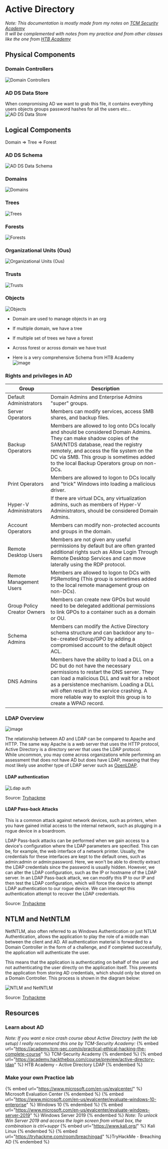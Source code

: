 # Active Directory

*Note: This documentation is mostly made from my notes on [TCM Security Academy](https://academy.tcm-sec.com/)  
It will be complemented with notes from my practice and from other classes like the one from [HTB Academy](https://academy.hackthebox.com/)*

## Physical Components

### Domain Controllers

![Domain Controllers](../.res/domain-controllers.png)

### AD DS Data Store

When compromising AD we want to grab this file, it contains everything users objects groups password hashes for all the users etc…  
![AD DS Data Store](../.res/adds-datastore.png)

## Logical Components

Domain => Tree => Forest

### AD DS Schema

![AD DS Data Schema](../.res/adds-schema.png)

### Domains

![Domains](../.res/domains.png)

### Trees

![Trees](../.res/trees.png)

### Forests

![Forests](../.res/forests.png)

### Organizational Units (Ous)

![Organizational Units (Ous)](../.res/ous.png)

### Trusts

![Trusts](../.res/trusts.png)

### Objects

![Objects](../.res/objects.png)  

- Domain are used to manage objects in an org
- If multiple domain, we have a tree
- If multiple set of trees we have a forest
- Across forest or across domain we have trust
  
- Here is a very comprehensive Schema from HTB Academy  
![image](https://user-images.githubusercontent.com/96747355/167955114-990a094c-ca46-4326-b281-ccf92a20f992.png)  

### Rights and privileges in AD

| Group | Description|
|-------|------------|
|Default Administrators|Domain Admins and Enterprise Admins "super" groups.|
|Server Operators|Members can modify services, access SMB shares, and backup files.|
|Backup Operators|Members are allowed to log onto DCs locally and should be considered Domain Admins. They can make shadow copies of the SAM/NTDS database, read the registry remotely, and access the file system on the DC via SMB. This group is sometimes added to the local Backup Operators group on non-DCs.|
|Print Operators|Members are allowed to logon to DCs locally and "trick" Windows into loading a malicious driver.|
|Hyper-V Administrators|If there are virtual DCs, any virtualization admins, such as members of Hyper-V Administrators, should be considered Domain Admins.|
|Account Operators|Members can modify non-protected accounts and groups in the domain.|
|Remote Desktop Users|Members are not given any useful permissions by default but are often granted additional rights such as Allow Login Through Remote Desktop Services and can move laterally using the RDP protocol.|
|Remote Management Users|Members are allowed to logon to DCs with PSRemoting (This group is sometimes added to the local remote management group on non-DCs).|
|Group Policy Creator Owners|Members can create new GPOs but would need to be delegated additional permissions to link GPOs to a container such as a domain or OU.|
|Schema Admins|Members can modify the Active Directory schema structure and can backdoor any to-be-created Group/GPO by adding a compromised account to the default object ACL.|
|DNS Admins|Members have the ability to load a DLL on a DC but do not have the necessary permissions to restart the DNS server. They can load a malicious DLL and wait for a reboot as a persistence mechanism. Loading a DLL will often result in the service crashing. A more reliable way to exploit this group is to create a WPAD record.|

### LDAP Overview

![image](https://user-images.githubusercontent.com/96747355/167956004-99711e9c-98ac-4825-a12a-2f038260fd7e.png)  

The relationship between AD and LDAP can be compared to Apache and HTTP. The same way Apache is a web server that uses the HTTP protocol, Active Directory is a directory server that uses the LDAP protocol.  
While uncommon, you may come across organizations while performing an assessment that does not have AD but does have LDAP, meaning that they most likely use another type of LDAP server such as [OpenLDAP](https://en.wikipedia.org/wiki/OpenLDAP).  

#### LDAP authentication

![Ldap auth](../.res/2022-07-27-16-32-14.png)  

Source: [Tryhackme](https://tryhackme.com/room/breachingad)

#### LDAP Pass-back Attacks

This is a common attack against network devices, such as printers, when you have gained initial access to the internal network, such as plugging in a rogue device in a boardroom.

LDAP Pass-back attacks can be performed when we gain access to a device's configuration where the LDAP parameters are specified. This can be, for example, the web interface of a network printer. Usually, the credentials for these interfaces are kept to the default ones, such as admin:admin or admin:password. Here, we won't be able to directly extract the LDAP credentials since the password is usually hidden. However, we can alter the LDAP configuration, such as the IP or hostname of the LDAP server. In an LDAP Pass-back attack, we can modify this IP to our IP and then test the LDAP configuration, which will force the device to attempt LDAP authentication to our rogue device. We can intercept this authentication attempt to recover the LDAP credentials.

Source: [Tryhackme](https://tryhackme.com/room/breachingad)

## NTLM and NetNTLM

NetNTLM, also often referred to as Windows Authentication or just NTLM Authentication, allows the application to play the role of a middle man between the client and AD. All authentication material is forwarded to a Domain Controller in the form of a challenge, and if completed successfully, the application will authenticate the user.

This means that the application is authenticating on behalf of the user and not authenticating the user directly on the application itself. This prevents the application from storing AD credentials, which should only be stored on a Domain Controller. This process is shown in the diagram below:  

![NTLM and NetNTLM](../.res/2022-07-27-16-33-00.png)

Source: [Tryhackme](https://tryhackme.com/room/breachingad)

## Resources

### Learn about AD

*Note: If you want a nice crash course about Active Directory (with the lab setup) I really recommend this one by TCM-Security Academy:*
{% embed url="https://academy.tcm-sec.com/p/practical-ethical-hacking-the-complete-course" %} TCM-Security Academy {% endembed %}
{% embed url="https://academy.hackthebox.com/course/preview/active-directory-ldap" %} HTB Academy - Active Directory LDAP {% endembed %}

### Make your own Practice lab

{% embed url="https://www.microsoft.com/en-us/evalcenter/" %} Microsoft Evaluation Center {% endembed %}
{% embed url="https://www.microsoft.com/en-us/evalcenter/evaluate-windows-10-enterprise" %} Windows 10 {% endembed %}
{% embed url="https://www.microsoft.com/en-us/evalcenter/evaluate-windows-server-2019" %} Windows Server 2019 {% endembed %}
*Note: To unlock Win Server 2019 and access the login screen from virtual box, the combinaison is ctrl+suppr*
{% embed url="https://www.kali.org/" %} Kali Linux {% endembed %}
{% embed url="https://tryhackme.com/room/breachingad" %}TryHackMe - Breaching AD {% endembed %}
